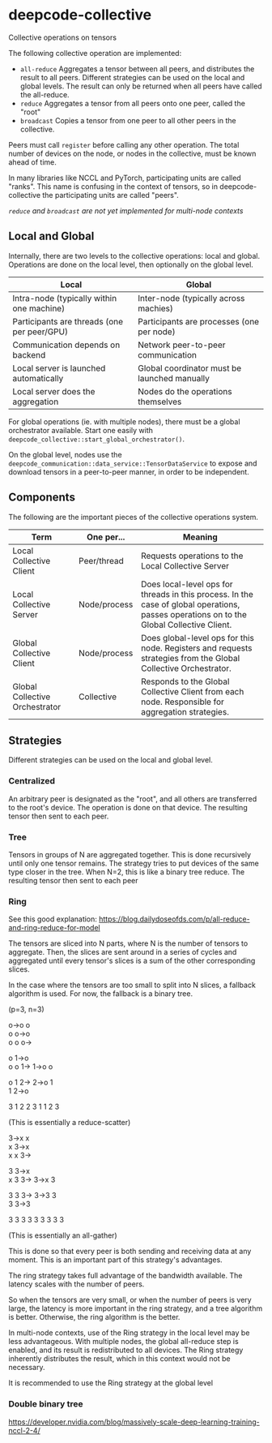 # deepcode-collective

Collective operations on tensors

The following collective operation are implemented:

- `all-reduce`
    Aggregates a tensor between all peers, and distributes the result to all peers.
    Different strategies can be used on the local and global levels. The result can only be
    returned when all peers have called the all-reduce.
- `reduce`
    Aggregates a tensor from all peers onto one peer, called the "root"
- `broadcast`
    Copies a tensor from one peer to all other peers in the collective.

Peers must call `register` before calling any other operation.
The total number of devices on the node, or nodes in the collective, must be known ahead of time.

In many libraries like NCCL and PyTorch, participating units are called "ranks".
This name is confusing in the context of tensors, so in deepcode-collective the participating units
are called "peers".

*`reduce` and `broadcast` are not yet implemented for multi-node contexts*

## Local and Global

Internally, there are two levels to the collective operations: local and global. Operations are done on the local level, then optionally on the global level.

| Local                                      | Global                                        |
|-----------------------------------------------|-----------------------------------------------|
| Intra-node (typically within one machine)     | Inter-node (typically across machies)         |
| Participants are threads (one per peer/GPU) | Participants are processes (one per node)     |
| Communication depends on backend              | Network peer-to-peer communication            |
| Local server is launched automatically      | Global coordinator must be launched manually  |
| Local server does the aggregation          | Nodes do the operations themselves            |

For global operations (ie. with multiple nodes), there must be a global orchestrator available.
Start one easily with `deepcode_collective::start_global_orchestrator()`.

On the global level, nodes use the `deepcode_communication::data_service::TensorDataService` to
expose and download tensors in a peer-to-peer manner, in order to be independent.

## Components

The following are the important pieces of the collective operations system.

| Term                           | One per...    | Meaning
|--------------------------------|---------------|----------------------------------------------------------
| Local Collective Client        | Peer/thread | Requests operations to the Local Collective Server
| Local Collective Server        | Node/process  | Does local-level ops for threads in this process. In the case of global operations, passes operations on to the Global Collective Client.
| Global Collective Client       | Node/process  | Does global-level ops for this node. Registers and requests strategies from the Global Collective Orchestrator.
| Global Collective Orchestrator | Collective    | Responds to the Global Collective Client from each node. Responsible for aggregation strategies.

## Strategies

Different strategies can be used on the local and global level.

### Centralized

An arbitrary peer is designated as the "root", and all others are transferred to the root's device.
The operation is done on that device.
The resulting tensor then sent to each peer.

### Tree

Tensors in groups of N are aggregated together. This is done recursively until only one tensor
remains. The strategy tries to put devices of the same type closer in the tree.
When N=2, this is like a binary tree reduce.
The resulting tensor then sent to each peer

### Ring

See this good explanation: <https://blog.dailydoseofds.com/p/all-reduce-and-ring-reduce-for-model>

The tensors are sliced into N parts, where N is the number of tensors to aggregate.
Then, the slices are sent around in a series of cycles and aggregated until every tensor's slices
is a sum of the other corresponding slices.

In the case where the tensors are too small to split into N slices, a fallback algorithm is used.
For now, the fallback is a binary tree.

(p=3, n=3)

o->o  o  
o  o->o  
o  o  o->

o  1->o  
o  o  1->
1->o  o  

o  1  2->
2->o  1  
1  2->o  

3  1  2
2  3  1
1  2  3

(This is essentially a reduce-scatter)

3->x  x  
x  3->x  
x  x  3->

3  3->x  
x  3  3->
3->x  3  

3  3  3->
3->3  3  
3  3->3  

3  3  3
3  3  3
3  3  3

(This is essentially an all-gather)

This is done so that every peer is both sending and receiving data at any moment.
This is an important part of this strategy's advantages.

The ring strategy takes full advantage of the bandwidth available. The latency scales with the
number of peers.

So when the tensors are very small, or when the number of peers is very large, the latency is more
important in the ring strategy, and a tree algorithm is better. Otherwise, the ring algorithm is
the better.

In multi-node contexts, use of the Ring strategy in the local level may be less
advantageous. With multiple nodes, the global all-reduce step is enabled, and its result
is redistributed to all devices.
The Ring strategy inherently distributes the result, which in this context would not be necessary.

It is recommended to use the Ring strategy at the global level

### Double binary tree

<https://developer.nvidia.com/blog/massively-scale-deep-learning-training-nccl-2-4/>
